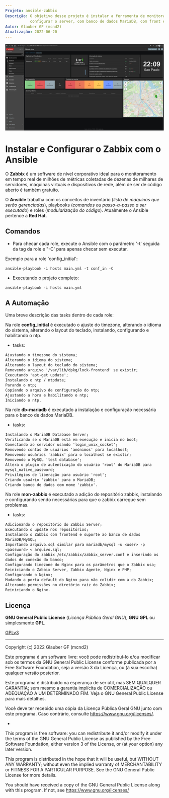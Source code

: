 ```yaml
---
Projeto: ansible-zabbix
Descrição: O objetivo desse projeto é instalar a ferramenta de monitoramento Zabbix,
           configurar o server, com banco de dados MariaDB, com front e bankend all in one.
Autor: Glauber GF (mcnd2)
Atualização: 2022-06-20
---
```


![Image](https://github.com/glaubergf/ansible-zabbix/blob/main/pictures/start_zabbix.jpg)

# Instalar e Configurar o Zabbix com o Ansible

O **Zabbix** é um software de nível corporativo ideal para o monitoramento em tempo real de milhões de métricas coletadas de dezenas de milhares de servidores, máquinas virtuais e dispositivos de rede, além de ser de código aberto é também gratuito.

O **Ansible** trabalha com os conceitos de inventário (_lista de máquinas que serão gerenciadas_), playbooks (_comandos ou passo-a-passo a ser executado_) e roles (_modularização do código_). Atualmente o Ansible pertence a **Red Hat**.

## Comandos

* Para checar cada role, execute o Ansible com o parâmetro '-t' seguida da tag da role e "-C' para apenas checar sem executar.

Exemplo para a role 'config_initial':
```
ansible-playbook -i hosts main.yml -t conf_in -C
```

* Executando o projeto completo:

```
ansible-playbook -i hosts main.yml
```

## A Automação

Uma breve descrição das tasks dentro de cada role:

Na role **config_initial** é executado o ajuste do timezone, alterando o idioma do sistema, alterando o layout do teclado, instalando, configurando e habilitando o ntp.

* tasks:

```
Ajustando o timezone do sistema;
Alterando o idioma do sistema;
Alterando o layout do teclado do sistema;
Removendo arquivo '/var/lib/dpkg/lock-frontend' se existir;
Executando 'apt-get update';
Instalando o ntp / ntpdate;
Parando o ntp;
Copiando o arquivo de configuração do ntp;
Ajustando a hora e habilitando o ntp;
Iniciando o ntp.
```

Na role **db-mariadb** é executado a instalação e configuração necessária para o banco de dados MariaDB.

* tasks:

```
Instalando o MariaDB Database Server;
Verificando se o MariaDB está em execução e inicia no boot;
Conectando ao servidor usando 'login_unix_socket';
Removendo contas de usuários 'anônimos' para localhost;
Removendo usuários 'zabbix' para o localhost se existir;
Removendo o MySQL 'test database';
Altera o plugin de autenticação do usuário 'root' do MariaDB para mysql_native_password;
Privilégios de liberação para usuário 'root';
Criando usuário 'zabbix' para o MariaDB;
Criando banco de dados com nome 'zabbix'.
```

Na role **mon-zabbix** é executado a adição do repositório zabbix, instalando e configurando sendo necessárias para que o zabbix carregue sem problemas.

* tasks:

```
Adicionando o repositório do Zabbix Server;
Executando o update nos repositórios;
Instalando o Zabbix com frontend e suporte ao banco de dados MariaDB/MySQL;
Importando arquivo.sql similar para mariadb/mysql -u <user> -p <password> < arquivo.sql;
Configuração do zabbix /etc/zabbix/zabbix_server.conf e inserindo os dados de conexão do banco;
Configurando timezone do Nginx para os parâmetros que o Zabbix usa;
Reiniciando o Zabbix Server, Zabbix Agente, Nginx e PHP;
Configurando o Nginx;
Mudando a porta default do Nginx para não colidir com a do Zabbix;
Alterando permissões no diretório raiz do Zabbix;
Reiniciando o Nginx.
```


## Licença

**GNU General Public License** (_Licença Pública Geral GNU_), **GNU GPL** ou simplesmente **GPL**.

[GPLv3](https://www.gnu.org/licenses/gpl-3.0.html)

------

Copyright (c) 2022 Glauber GF (mcnd2)

Este programa é um software livre: você pode redistribuí-lo e/ou modificar
sob os termos da GNU General Public License conforme publicada por
a Free Software Foundation, seja a versão 3 da Licença, ou
(à sua escolha) qualquer versão posterior.

Este programa é distribuído na esperança de ser útil,
mas SEM QUALQUER GARANTIA; sem mesmo a garantia implícita de
COMERCIALIZAÇÃO ou ADEQUAÇÃO A UM DETERMINADO FIM. Veja o
GNU General Public License para mais detalhes.

Você deve ter recebido uma cópia da Licença Pública Geral GNU
junto com este programa. Caso contrário, consulte <https://www.gnu.org/licenses/>.

*

This program is free software: you can redistribute it and/or modify
it under the terms of the GNU General Public License as published by
the Free Software Foundation, either version 3 of the License, or
(at your option) any later version.

This program is distributed in the hope that it will be useful,
but WITHOUT ANY WARRANTY; without even the implied warranty of
MERCHANTABILITY or FITNESS FOR A PARTICULAR PURPOSE.  See the
GNU General Public License for more details.

You should have received a copy of the GNU General Public License
along with this program.  If not, see <https://www.gnu.org/licenses/>